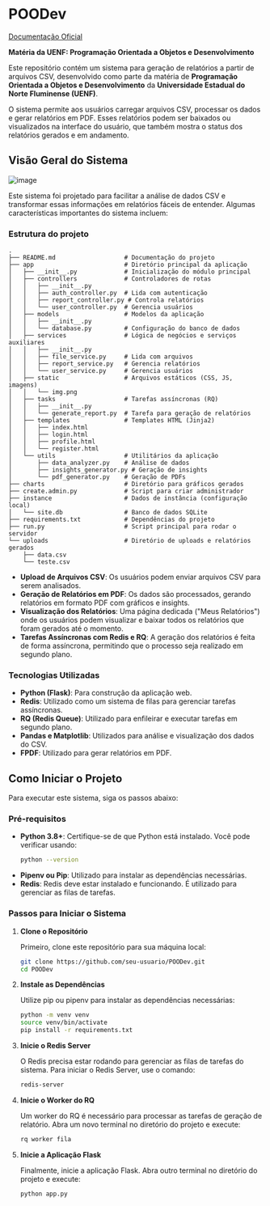 # POODev
[Documentação Oficial](https://drive.google.com/drive/folders/1XFEm_P0yVv4pjp3rM2EtAuTYwX1xXN7C?usp=sharing)



**Matéria da UENF: Programação Orientada a Objetos e Desenvolvimento** 


Este repositório contém um sistema para geração de relatórios a partir de arquivos CSV, desenvolvido como parte da matéria de **Programação Orientada a Objetos e Desenvolvimento** da **Universidade Estadual do Norte Fluminense (UENF)**.

O sistema permite aos usuários carregar arquivos CSV, processar os dados e gerar relatórios em PDF. Esses relatórios podem ser baixados ou visualizados na interface do usuário, que também mostra o status dos relatórios gerados e em andamento.

## Visão Geral do Sistema

![image](./diagrama.png)

Este sistema foi projetado para facilitar a análise de dados CSV e transformar essas informações em relatórios fáceis de entender. Algumas características importantes do sistema incluem:

### Estrutura do projeto
```
.
├── README.md                   # Documentação do projeto
├── app                         # Diretório principal da aplicação
│   ├── __init__.py             # Inicialização do módulo principal
│   ├── controllers             # Controladores de rotas
│   │   ├── __init__.py
│   │   ├── auth_controller.py  # Lida com autenticação
│   │   ├── report_controller.py # Controla relatórios
│   │   └── user_controller.py  # Gerencia usuários
│   ├── models                  # Modelos da aplicação
│   │   ├── __init__.py
│   │   └── database.py         # Configuração do banco de dados
│   ├── services                # Lógica de negócios e serviços auxiliares
│   │   ├── __init__.py
│   │   ├── file_service.py     # Lida com arquivos
│   │   ├── report_service.py   # Gerencia relatórios
│   │   └── user_service.py     # Gerencia usuários
│   ├── static                  # Arquivos estáticos (CSS, JS, imagens)
│   │   └── img.png
│   ├── tasks                   # Tarefas assíncronas (RQ)
│   │   ├── __init__.py
│   │   └── generate_report.py  # Tarefa para geração de relatórios
│   ├── templates               # Templates HTML (Jinja2)
│   │   ├── index.html
│   │   ├── login.html
│   │   ├── profile.html
│   │   └── register.html
│   └── utils                   # Utilitários da aplicação
│       ├── data_analyzer.py    # Análise de dados
│       ├── insights_generator.py # Geração de insights
│       └── pdf_generator.py    # Geração de PDFs
├── charts                      # Diretório para gráficos gerados
├── create.admin.py             # Script para criar administrador
├── instance                    # Dados de instância (configuração local)
│   └── site.db                 # Banco de dados SQLite
├── requirements.txt            # Dependências do projeto
├── run.py                      # Script principal para rodar o servidor
└── uploads                     # Diretório de uploads e relatórios gerados
    ├── data.csv
    └── teste.csv
```

- **Upload de Arquivos CSV**: Os usuários podem enviar arquivos CSV para serem analisados.
- **Geração de Relatórios em PDF**: Os dados são processados, gerando relatórios em formato PDF com gráficos e insights.
- **Visualização dos Relatórios**: Uma página dedicada ("Meus Relatórios") onde os usuários podem visualizar e baixar todos os relatórios que foram gerados até o momento.
- **Tarefas Assíncronas com Redis e RQ**: A geração dos relatórios é feita de forma assíncrona, permitindo que o processo seja realizado em segundo plano.

### Tecnologias Utilizadas

- **Python (Flask)**: Para construção da aplicação web.
- **Redis**: Utilizado como um sistema de filas para gerenciar tarefas assíncronas.
- **RQ (Redis Queue)**: Utilizado para enfileirar e executar tarefas em segundo plano.
- **Pandas e Matplotlib**: Utilizados para análise e visualização dos dados do CSV.
- **FPDF**: Utilizado para gerar relatórios em PDF.

## Como Iniciar o Projeto

Para executar este sistema, siga os passos abaixo:

### Pré-requisitos

- **Python 3.8+**: Certifique-se de que Python está instalado. Você pode verificar usando:
  ```sh
  python --version
- **Pipenv ou Pip**: Utilizado para instalar as dependências necessárias.
- **Redis**: Redis deve estar instalado e funcionando. É utilizado para gerenciar as filas de tarefas.

### Passos para Iniciar o Sistema

1. **Clone o Repositório**

   Primeiro, clone este repositório para sua máquina local:

   ```sh
   git clone https://github.com/seu-usuario/POODev.git
   cd POODev
2. **Instale as Dependências**

    Utilize pip ou pipenv para instalar as dependências necessárias:

    ```sh
    python -m venv venv
    source venv/bin/activate
    pip install -r requirements.txt
3. **Inicie o Redis Server**

    O Redis precisa estar rodando para gerenciar as filas de tarefas do sistema. Para iniciar o Redis Server, use o comando:

    ```sh
    redis-server
4. **Inicie o Worker do RQ**

    Um worker do RQ é necessário para processar as tarefas de geração de relatório. Abra um novo terminal no diretório do projeto e execute:

    ```sh
    rq worker fila
5. **Inicie a Aplicação Flask**

    Finalmente, inicie a aplicação Flask. Abra outro terminal no diretório do projeto e execute:

    ```sh
    python app.py